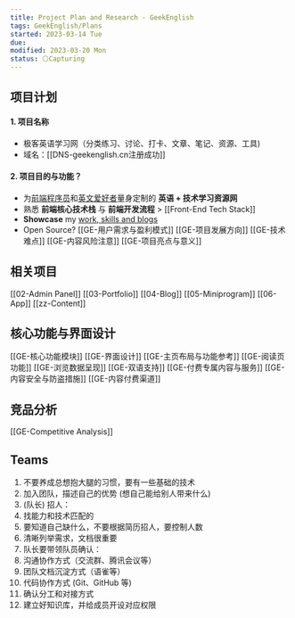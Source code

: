 ```yaml
---
title: Project Plan and Research - GeekEnglish
tags: GeekEnglish/Plans
started: 2023-03-14 Tue
due:
modified: 2023-03-20 Mon
status: ⚪Capturing
---
```

## 项目计划
#### 1. 项目名称
- 极客英语学习网（分类练习、讨论、打卡、文章、笔记、资源、工具) 
- 域名：[[DNS-geekenglish.cn注册成功]]
#### 2. 项目目的与功能？
- 为<u>前端程序员</u>和<u>英文爱好者</u>量身定制的 **英语 + 技术学习资源网**
- 熟悉 **前端核心技术栈** 与 **前端开发流程** > [[Front-End Tech Stack]]
- **Showcase** my <u>work, skills and blogs</u>
- Open Source?
[[GE-用户需求与盈利模式]]
[[GE-项目发展方向]]
[[GE-技术难点]]
[[GE-内容风险注意]]
[[GE-项目亮点与意义]]
## 相关项目
[[02-Admin Panel]]
[[03-Portfolio]]
[[04-Blog]]
[[05-Miniprogram]]
[[06-App]]
[[zz-Content]]

## 核心功能与界面设计
[[GE-核心功能模块]]
[[GE-界面设计]]
[[GE-主页布局与功能参考]]
[[GE-阅读页功能]]
[[GE-浏览数据呈现]]
[[GE-双语支持]]
[[GE-付费专属内容与服务]]
[[GE-内容安全与防盗措施]]
[[GE-内容付费渠道]]
## 竞品分析
[[GE-Competitive Analysis]]
## Teams
1. 不要养成总想抱大腿的习惯，要有一些基础的技术
2. 加入团队，描述自己的优势 (想自己能给别人带来什么)
3. (队长) 招人：
4. 找能力和技术匹配的
5. 要知道自己缺什么，不要根据简历招人，要控制人数
6. 清晰列举需求，文档很重要
7. 队长要带领队员确认：
8. 沟通协作方式（交流群、腾讯会议等）
9. 团队文档沉淀方式（语雀等）
10. 代码协作方式 (Git、GitHub 等)
11. 确认分工和对接方式
12. 建立好知识库，并给成员开设对应权限  